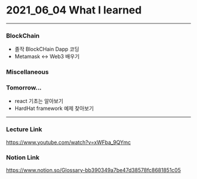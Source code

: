 # 2021_06_04 What I learned

-----

### BlockChain

* 졸작 BlockCHain Dapp 코딩
* Metamask <-> Web3 배우기


### Miscellaneous


### Tomorrow...

* react 기초는 알아보기
* HardHat framework 예제 찾아보기

-----

### Lecture Link

<https://www.youtube.com/watch?v=xWFba_9QYmc>

### Notion Link

<https://www.notion.so/Glossary-bb390349a7be47d38578fc8681851c05>